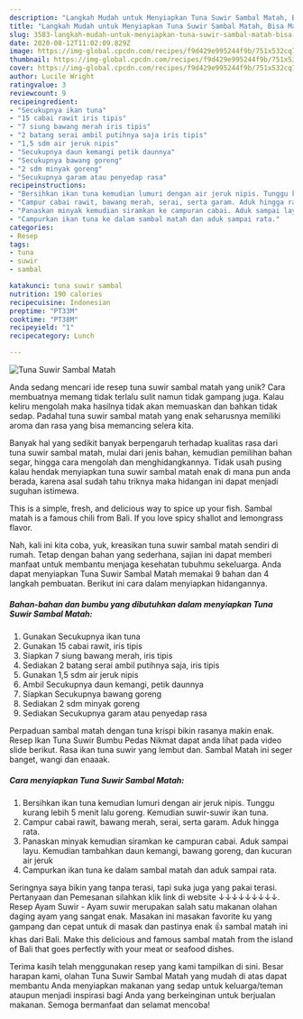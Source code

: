 ```yaml
---
description: "Langkah Mudah untuk Menyiapkan Tuna Suwir Sambal Matah, Bisa Manjain Lidah"
title: "Langkah Mudah untuk Menyiapkan Tuna Suwir Sambal Matah, Bisa Manjain Lidah"
slug: 3583-langkah-mudah-untuk-menyiapkan-tuna-suwir-sambal-matah-bisa-manjain-lidah
date: 2020-08-12T11:02:09.829Z
image: https://img-global.cpcdn.com/recipes/f9d429e995244f9b/751x532cq70/tuna-suwir-sambal-matah-foto-resep-utama.jpg
thumbnail: https://img-global.cpcdn.com/recipes/f9d429e995244f9b/751x532cq70/tuna-suwir-sambal-matah-foto-resep-utama.jpg
cover: https://img-global.cpcdn.com/recipes/f9d429e995244f9b/751x532cq70/tuna-suwir-sambal-matah-foto-resep-utama.jpg
author: Lucile Wright
ratingvalue: 3
reviewcount: 9
recipeingredient:
- "Secukupnya ikan tuna"
- "15 cabai rawit iris tipis"
- "7 siung bawang merah iris tipis"
- "2 batang serai ambil putihnya saja iris tipis"
- "1,5 sdm air jeruk nipis"
- "Secukupnya daun kemangi petik daunnya"
- "Secukupnya bawang goreng"
- "2 sdm minyak goreng"
- "Secukupnya garam atau penyedap rasa"
recipeinstructions:
- "Bersihkan ikan tuna kemudian lumuri dengan air jeruk nipis. Tunggu kurang lebih 5 menit lalu goreng. Kemudian suwir-suwir ikan tuna."
- "Campur cabai rawit, bawang merah, serai, serta garam. Aduk hingga rata."
- "Panaskan minyak kemudian siramkan ke campuran cabai. Aduk sampai layu. Kemudian tambahkan daun kemangi, bawang goreng, dan kucuran air jeruk"
- "Campurkan ikan tuna ke dalam sambal matah dan aduk sampai rata."
categories:
- Resep
tags:
- tuna
- suwir
- sambal

katakunci: tuna suwir sambal 
nutrition: 190 calories
recipecuisine: Indonesian
preptime: "PT33M"
cooktime: "PT38M"
recipeyield: "1"
recipecategory: Lunch

---
```



![Tuna Suwir Sambal Matah](https://img-global.cpcdn.com/recipes/f9d429e995244f9b/751x532cq70/tuna-suwir-sambal-matah-foto-resep-utama.jpg)

Anda sedang mencari ide resep tuna suwir sambal matah yang unik? Cara membuatnya memang tidak terlalu sulit namun tidak gampang juga. Kalau keliru mengolah maka hasilnya tidak akan memuaskan dan bahkan tidak sedap. Padahal tuna suwir sambal matah yang enak seharusnya memiliki aroma dan rasa yang bisa memancing selera kita.

Banyak hal yang sedikit banyak berpengaruh terhadap kualitas rasa dari tuna suwir sambal matah, mulai dari jenis bahan, kemudian pemilihan bahan segar, hingga cara mengolah dan menghidangkannya. Tidak usah pusing kalau hendak menyiapkan tuna suwir sambal matah enak di mana pun anda berada, karena asal sudah tahu triknya maka hidangan ini dapat menjadi suguhan istimewa.

This is a simple, fresh, and delicious way to spice up your fish. Sambal matah is a famous chili from Bali. If you love spicy shallot and lemongrass flavor.


Nah, kali ini kita coba, yuk, kreasikan tuna suwir sambal matah sendiri di rumah. Tetap dengan bahan yang sederhana, sajian ini dapat memberi manfaat untuk membantu menjaga kesehatan tubuhmu sekeluarga. Anda dapat menyiapkan Tuna Suwir Sambal Matah memakai 9 bahan dan 4 langkah pembuatan. Berikut ini cara dalam menyiapkan hidangannya.

<!--inarticleads1-->

##### Bahan-bahan dan bumbu yang dibutuhkan dalam menyiapkan Tuna Suwir Sambal Matah:

1. Gunakan Secukupnya ikan tuna
1. Gunakan 15 cabai rawit, iris tipis
1. Siapkan 7 siung bawang merah, iris tipis
1. Sediakan 2 batang serai ambil putihnya saja, iris tipis
1. Gunakan 1,5 sdm air jeruk nipis
1. Ambil Secukupnya daun kemangi, petik daunnya
1. Siapkan Secukupnya bawang goreng
1. Sediakan 2 sdm minyak goreng
1. Sediakan Secukupnya garam atau penyedap rasa


Perpaduan sambal matah dengan tuna krispi bikin rasanya makin enak. Resep Ikan Tuna Suwir Bumbu Pedas Nikmat dapat anda lihat pada video slide berikut. Rasa ikan tuna suwir yang lembut dan. Sambal Matah ini seger banget, wangi dan enaaak. 

<!--inarticleads2-->

##### Cara menyiapkan Tuna Suwir Sambal Matah:

1. Bersihkan ikan tuna kemudian lumuri dengan air jeruk nipis. Tunggu kurang lebih 5 menit lalu goreng. Kemudian suwir-suwir ikan tuna.
1. Campur cabai rawit, bawang merah, serai, serta garam. Aduk hingga rata.
1. Panaskan minyak kemudian siramkan ke campuran cabai. Aduk sampai layu. Kemudian tambahkan daun kemangi, bawang goreng, dan kucuran air jeruk
1. Campurkan ikan tuna ke dalam sambal matah dan aduk sampai rata.


Seringnya saya bikin yang tanpa terasi, tapi suka juga yang pakai terasi. Pertanyaan dan Pemesanan silahkan klik link di website ↓↓↓↓↓↓↓↓↓. Resep Ayam Suwir - Ayam suwir merupakan salah satu makanan olahan daging ayam yang sangat enak. Masakan ini masakan favorite ku yang gampang dan cepat untuk di masak dan pastinya enak 👍 sambal matah ini khas dari Bali. Make this delicious and famous sambal matah from the island of Bali that goes perfectly with your meat or seafood dishes. 

Terima kasih telah menggunakan resep yang kami tampilkan di sini. Besar harapan kami, olahan Tuna Suwir Sambal Matah yang mudah di atas dapat membantu Anda menyiapkan makanan yang sedap untuk keluarga/teman ataupun menjadi inspirasi bagi Anda yang berkeinginan untuk berjualan makanan. Semoga bermanfaat dan selamat mencoba!
